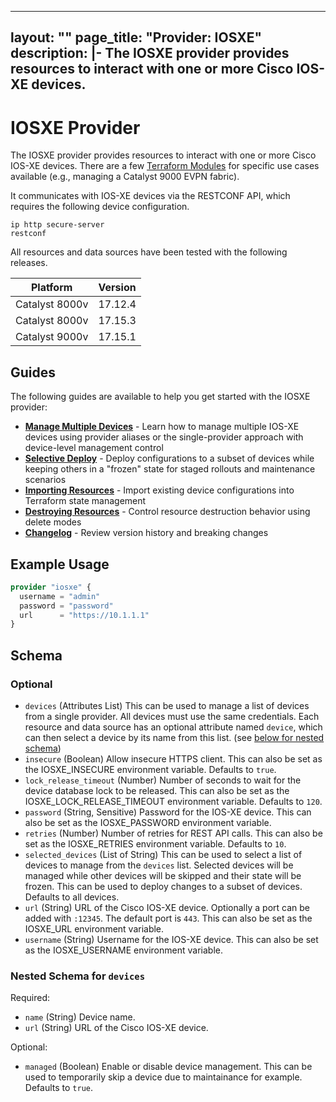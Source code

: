 
---
layout: ""
page_title: "Provider: IOSXE"
description: |-
  The IOSXE provider provides resources to interact with one or more Cisco IOS-XE devices.
---

# IOSXE Provider

The IOSXE provider provides resources to interact with one or more Cisco IOS-XE devices. There are a few [Terraform Modules](https://registry.terraform.io/browse/modules?provider=iosxe) for specific use cases available (e.g., managing a Catalyst 9000 EVPN fabric).

It communicates with IOS-XE devices via the RESTCONF API, which requires the following device configuration.

```
ip http secure-server
restconf
```

All resources and data sources have been tested with the following releases.

| Platform       | Version |
| -------------- | ------- |
| Catalyst 8000v | 17.12.4 |
| Catalyst 8000v | 17.15.3 |
| Catalyst 9000v | 17.15.1 |

## Guides

The following guides are available to help you get started with the IOSXE provider:

- **[Manage Multiple Devices](guides/manage_multiple_devices)** - Learn how to manage multiple IOS-XE devices using provider aliases or the single-provider approach with device-level management control
- **[Selective Deploy](guides/selective_deploy)** - Deploy configurations to a subset of devices while keeping others in a "frozen" state for staged rollouts and maintenance scenarios
- **[Importing Resources](guides/importing_resources)** - Import existing device configurations into Terraform state management
- **[Destroying Resources](guides/destroying_resources)** - Control resource destruction behavior using delete modes
- **[Changelog](guides/changelog)** - Review version history and breaking changes

## Example Usage

```terraform
provider "iosxe" {
  username = "admin"
  password = "password"
  url      = "https://10.1.1.1"
}
```

<!-- schema generated by tfplugindocs -->
## Schema

### Optional

- `devices` (Attributes List) This can be used to manage a list of devices from a single provider. All devices must use the same credentials. Each resource and data source has an optional attribute named `device`, which can then select a device by its name from this list. (see [below for nested schema](#nestedatt--devices))
- `insecure` (Boolean) Allow insecure HTTPS client. This can also be set as the IOSXE_INSECURE environment variable. Defaults to `true`.
- `lock_release_timeout` (Number) Number of seconds to wait for the device database lock to be released. This can also be set as the IOSXE_LOCK_RELEASE_TIMEOUT environment variable. Defaults to `120`.
- `password` (String, Sensitive) Password for the IOS-XE device. This can also be set as the IOSXE_PASSWORD environment variable.
- `retries` (Number) Number of retries for REST API calls. This can also be set as the IOSXE_RETRIES environment variable. Defaults to `10`.
- `selected_devices` (List of String) This can be used to select a list of devices to manage from the `devices` list. Selected devices will be managed while other devices will be skipped and their state will be frozen. This can be used to deploy changes to a subset of devices. Defaults to all devices.
- `url` (String) URL of the Cisco IOS-XE device. Optionally a port can be added with `:12345`. The default port is `443`. This can also be set as the IOSXE_URL environment variable.
- `username` (String) Username for the IOS-XE device. This can also be set as the IOSXE_USERNAME environment variable.

<a id="nestedatt--devices"></a>
### Nested Schema for `devices`

Required:

- `name` (String) Device name.
- `url` (String) URL of the Cisco IOS-XE device.

Optional:

- `managed` (Boolean) Enable or disable device management. This can be used to temporarily skip a device due to maintainance for example. Defaults to `true`.
